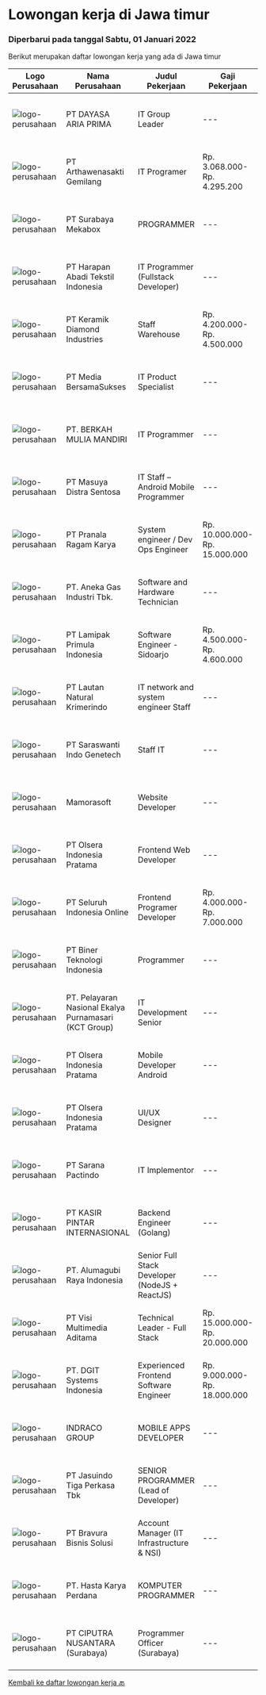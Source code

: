 
  # Lowongan kerja di Jawa timur

  ### Diperbarui pada tanggal Sabtu, 01 Januari 2022

  Berikut merupakan daftar lowongan kerja yang ada di Jawa timur

  |Logo Perusahaan | Nama Perusahaan | Judul Pekerjaan | Gaji Pekerjaan | Lokasi | Deskripsi | Tanggal diunggah | Pranala |
  | -------------- | --------------- | --------------- | --------- | --------- | -------------- | ------- | ----------- |
  |![logo-perusahaan](https://us.123rf.com/450wm/pavelstasevich/pavelstasevich1811/pavelstasevich181101027/112815900-stock-vector-no-image-available-icon-flat-vector.jpg?ver=6)|PT DAYASA ARIA PRIMA|IT Group Leader|---|Gresik|JOB DESCRIPTION Maintance existing SAP FICO module Develop new feature and report in SAP Give training how to use SAP create document (functional...|Kamis, 30 Desember 2021|https://www.jobstreet.co.id/id/job/it-group-leader-3722221?token=0~5e17b524-3d79-4470-93f2-72f2f364bf44&sectionRank=1&jobId=jobstreet-id-job-3722221|
|![logo-perusahaan](https://image-service-cdn.seek.com.au/2e64bdd8d4c3031ede01187aed66ad2d519c194c/ee4dce1061f3f616224767ad58cb2fc751b8d2dc)|PT Arthawenasakti Gemilang|IT Programer|Rp. 3.068.000-Rp. 4.295.200|Malang|Membuat Program sesuai dengan yang telah ditetapkan dan sesuai dengan kebutuhan Berkomunikasi dengan user/client untuk mendapatkan informasi tambahan...|Jumat, 31 Desember 2021|https://www.jobstreet.co.id/id/job/it-programer-3729081?token=0~5e17b524-3d79-4470-93f2-72f2f364bf44&sectionRank=2&jobId=jobstreet-id-job-3729081|
|![logo-perusahaan](https://image-service-cdn.seek.com.au/8c94f1ed2bd54b4f96c53d0e370cde5d8db91d21/ee4dce1061f3f616224767ad58cb2fc751b8d2dc)|PT Surabaya Mekabox|PROGRAMMER|---|Gresik|KUALIFIKASI Pendidikan minimal D3/S1 Informatika / Komputer./ sederajat Berpengalaman di bidang programming minimal 2 tahun Memiliki komunikasi yang...|Jumat, 31 Desember 2021|https://www.jobstreet.co.id/id/job/programmer-3724160?token=0~5e17b524-3d79-4470-93f2-72f2f364bf44&sectionRank=3&jobId=jobstreet-id-job-3724160|
|![logo-perusahaan](https://image-service-cdn.seek.com.au/dbc72490e6911de0dd348b4b02d521b3b21d4cae/ee4dce1061f3f616224767ad58cb2fc751b8d2dc)|PT Harapan Abadi Tekstil Indonesia|IT Programmer (Fullstack Developer)|---|Jawa Timur|Kualifikasi: Menguasai Back End &amp; Front End Development Berpengalaman minimal 2 tahun dalam full stack development Menguasai SQL (PL/SQL) dan...|Jumat, 31 Desember 2021|https://www.jobstreet.co.id/id/job/it-programmer-fullstack-developer-3729849?token=0~5e17b524-3d79-4470-93f2-72f2f364bf44&sectionRank=4&jobId=jobstreet-id-job-3729849|
|![logo-perusahaan](https://image-service-cdn.seek.com.au/f403c0bdd50d52762314864627a8b4a57f749860/ee4dce1061f3f616224767ad58cb2fc751b8d2dc)|PT Keramik Diamond Industries|Staff Warehouse|Rp. 4.200.000-Rp. 4.500.000|Gresik|Tugas : Planning delivery Pengaturan expedisi. Support Program Barcode Lengkapi laporan dengan memasukkan informasi yang diminta. Kualifikasi: D3/ S1...|Kamis, 30 Desember 2021|https://www.jobstreet.co.id/id/job/staff-warehouse-3737107?token=0~5e17b524-3d79-4470-93f2-72f2f364bf44&sectionRank=5&jobId=jobstreet-id-job-3737107|
|![logo-perusahaan](https://image-service-cdn.seek.com.au/8d2d2785b86ba48017b00970a2f8cc91b0c53255/ee4dce1061f3f616224767ad58cb2fc751b8d2dc)|PT Media BersamaSukses|IT Product Specialist|---|Surabaya|Deskripsi Pekerjaan: Melakukan analisa market dan trend produk teknologi khususnya security system  Membuat/merancang solusi-solusi / produk teknologi...|Kamis, 30 Desember 2021|https://www.jobstreet.co.id/id/job/it-product-specialist-3728217?token=0~5e17b524-3d79-4470-93f2-72f2f364bf44&sectionRank=6&jobId=jobstreet-id-job-3728217|
|![logo-perusahaan](https://image-service-cdn.seek.com.au/ba259cab3e8efabbe2980319d5810ddf04514b43/ee4dce1061f3f616224767ad58cb2fc751b8d2dc)|PT. BERKAH MULIA MANDIRI|IT Programmer|---|Surabaya|WE ARE HIRING IT PROGRAMMER!We are a groeth trading oil and asphalt Company. We are looking for a potential and committed candidates to complement our...|Kamis, 30 Desember 2021|https://www.jobstreet.co.id/id/job/it-programmer-3722592?token=0~5e17b524-3d79-4470-93f2-72f2f364bf44&sectionRank=7&jobId=jobstreet-id-job-3722592|
|![logo-perusahaan](https://image-service-cdn.seek.com.au/ad7f7b1867b6a11553cbcdaa84a49d43e3e65279/ee4dce1061f3f616224767ad58cb2fc751b8d2dc)|PT Masuya Distra Sentosa|IT Staff – Android Mobile Programmer|---|Surabaya|Creating mobile applications with the Android programming language and creating a backend using php / Javascript Developing Java Desktop application...|Jumat, 31 Desember 2021|https://www.jobstreet.co.id/id/job/it-staff-android-mobile-programmer-3738301?token=0~5e17b524-3d79-4470-93f2-72f2f364bf44&sectionRank=8&jobId=jobstreet-id-job-3738301|
|![logo-perusahaan](https://image-service-cdn.seek.com.au/96868915a712bdce9a839af10d064420ae49947f/ee4dce1061f3f616224767ad58cb2fc751b8d2dc)|PT Pranala Ragam Karya|System engineer / Dev Ops Engineer|Rp. 10.000.000-Rp. 15.000.000|Tangerang|Exposure to security concepts, best practices and policies for cloud-based deployments Understanding of database design and implementation Familiarity...|Jumat, 31 Desember 2021|https://www.jobstreet.co.id/id/job/system-engineer-dev-ops-engineer-3730021?token=0~5e17b524-3d79-4470-93f2-72f2f364bf44&sectionRank=9&jobId=jobstreet-id-job-3730021|
|![logo-perusahaan](https://image-service-cdn.seek.com.au/837c9e381673318b64fb7638928b1f94d8c90672/ee4dce1061f3f616224767ad58cb2fc751b8d2dc)|PT. Aneka Gas Industri Tbk.|Software and Hardware Technician|---|Surabaya|Teknisi Softwere &amp; Hardwere Kualifikasi Umum S1 Teknik Informatika/Eletronika/ Teknologi Multimedia Broadcasting Diutamakan yang mahir di bidang...|Jumat, 31 Desember 2021|https://www.jobstreet.co.id/id/job/software-and-hardware-technician-3738534?token=0~5e17b524-3d79-4470-93f2-72f2f364bf44&sectionRank=10&jobId=jobstreet-id-job-3738534|
|![logo-perusahaan](https://image-service-cdn.seek.com.au/d2bfeb41ebc86a602ded5c687a88687f30e9757e/ee4dce1061f3f616224767ad58cb2fc751b8d2dc)|PT Lamipak Primula Indonesia|Software Engineer - Sidoarjo|Rp. 4.500.000-Rp. 4.600.000|Sidoarjo|Persyaratan Khusus : D-3 informatika, Elektro atau sederajat Pengalaman kerja 2 th (fresh graduate OK) Menguasai bahasa program : HTML, PHP, Java,...|Kamis, 30 Desember 2021|https://www.jobstreet.co.id/id/job/software-engineer-sidoarjo-3737642?token=0~5e17b524-3d79-4470-93f2-72f2f364bf44&sectionRank=11&jobId=jobstreet-id-job-3737642|
|![logo-perusahaan](https://image-service-cdn.seek.com.au/b748981387a7675e8ba20c556661ea6420f5e17f/ee4dce1061f3f616224767ad58cb2fc751b8d2dc)|PT Lautan Natural Krimerindo|IT network and system engineer Staff|---|Mojokerto|Job Description: Responsible for the maintenance of Windows and Linux servers Responsible for handling corporate network and responsible for cloud...|Selasa, 28 Desember 2021|https://www.jobstreet.co.id/id/job/it-network-and-system-engineer-staff-3735093?token=0~5e17b524-3d79-4470-93f2-72f2f364bf44&sectionRank=12&jobId=jobstreet-id-job-3735093|
|![logo-perusahaan](https://image-service-cdn.seek.com.au/7a8b82dcbe17537b1443ee3447e237e44599836d/ee4dce1061f3f616224767ad58cb2fc751b8d2dc)|PT Saraswanti Indo Genetech|Staff IT|---|Surabaya|Deskripsi pekerjaan: Mensupport dan menyelesaikan permasalahan terkait IT perusahaan Memastikan seluruh kondisi jaringan dan infrastruktur berjalan...|Senin, 27 Desember 2021|https://www.jobstreet.co.id/id/job/staff-it-3732854?token=0~5e17b524-3d79-4470-93f2-72f2f364bf44&sectionRank=13&jobId=jobstreet-id-job-3732854|
|![logo-perusahaan](https://image-service-cdn.seek.com.au/4f26a20f399fdaddc5ee568c6656157fa7e3346f/ee4dce1061f3f616224767ad58cb2fc751b8d2dc)|Mamorasoft|Website Developer|---|Surabaya|Membuat dan mengembangkan Aplikasi Website  Memperbaiki aplikasi Website yang telah kami buat Mempelajari sistem dan perkembangan teknologi yang...|Kamis, 30 Desember 2021|https://www.jobstreet.co.id/id/job/website-developer-3727561?token=0~5e17b524-3d79-4470-93f2-72f2f364bf44&sectionRank=14&jobId=jobstreet-id-job-3727561|
|![logo-perusahaan](https://image-service-cdn.seek.com.au/90e9bb2e5bcac40b68d491aafb34203d371349a1/ee4dce1061f3f616224767ad58cb2fc751b8d2dc)|PT Olsera Indonesia Pratama|Frontend Web Developer|---|Jakarta Raya|Responsibilities: Development in an AGILE environment Create good product with accessibility and security compliance Create good product with...|Kamis, 30 Desember 2021|https://www.jobstreet.co.id/id/job/frontend-web-developer-3721744?token=0~5e17b524-3d79-4470-93f2-72f2f364bf44&sectionRank=15&jobId=jobstreet-id-job-3721744|
|![logo-perusahaan](https://image-service-cdn.seek.com.au/c768f0670f8f8212da7de609b6af9d0b2e5134cc/ee4dce1061f3f616224767ad58cb2fc751b8d2dc)|PT Seluruh Indonesia Online|Frontend Programer Developer|Rp. 4.000.000-Rp. 7.000.000|Aceh|# Paham php dan web development# Memiliki Team work effort# Kami memberikan benefit saham (esop) di perusahaan kami untuk kandidat yang tepat#...|Kamis, 30 Desember 2021|https://www.jobstreet.co.id/id/job/frontend-programer-developer-3728127?token=0~5e17b524-3d79-4470-93f2-72f2f364bf44&sectionRank=16&jobId=jobstreet-id-job-3728127|
|![logo-perusahaan](https://image-service-cdn.seek.com.au/90604843032c576b8e30b8b6ae6a45b4a9bf88ea/ee4dce1061f3f616224767ad58cb2fc751b8d2dc)|PT Biner Teknologi Indonesia|Programmer|---|Jakarta Raya|Persyaratan: Pendidikan minimal SMK atau sederajat. Pengalaman bekerja sebagai programmer minimal 1 (satu) tahun. Menguasai salah satu dari bahasa...|Rabu, 29 Desember 2021|https://www.jobstreet.co.id/id/job/programmer-3726030?token=0~5e17b524-3d79-4470-93f2-72f2f364bf44&sectionRank=17&jobId=jobstreet-id-job-3726030|
|![logo-perusahaan](https://image-service-cdn.seek.com.au/726d561e3efc90ef3d08037895d2780ef96d3877/ee4dce1061f3f616224767ad58cb2fc751b8d2dc)|PT. Pelayaran Nasional Ekalya Purnamasari (KCT Group)|IT Development Senior|---|Surabaya|Pendidikan minimal S1 Sistem Informasi, Teknik Informatika dan Teknik Komputer Memiliki 3 tahun pengalaman dalam Web Programmer Mendukung pembuatan...|Selasa, 28 Desember 2021|https://www.jobstreet.co.id/id/job/it-development-senior-3734958?token=0~5e17b524-3d79-4470-93f2-72f2f364bf44&sectionRank=18&jobId=jobstreet-id-job-3734958|
|![logo-perusahaan](https://image-service-cdn.seek.com.au/90e9bb2e5bcac40b68d491aafb34203d371349a1/ee4dce1061f3f616224767ad58cb2fc751b8d2dc)|PT Olsera Indonesia Pratama|Mobile Developer Android|---|Yogyakarta|Responsibilities: Development in an AGILE environment Create good product with accessibility and security compliance Create good product with...|Jumat, 31 Desember 2021|https://www.jobstreet.co.id/id/job/mobile-developer-android-3738200?token=0~5e17b524-3d79-4470-93f2-72f2f364bf44&sectionRank=19&jobId=jobstreet-id-job-3738200|
|![logo-perusahaan](https://image-service-cdn.seek.com.au/90e9bb2e5bcac40b68d491aafb34203d371349a1/ee4dce1061f3f616224767ad58cb2fc751b8d2dc)|PT Olsera Indonesia Pratama|UI/UX Designer|---|Jakarta Raya|JOB DESCRIPTION We are looking for a UI/UX Designer to turn our ideas into business goals. The incumbent is instrumental to address our customers’...|Jumat, 31 Desember 2021|https://www.jobstreet.co.id/id/job/ui-ux-designer-3738246?token=0~5e17b524-3d79-4470-93f2-72f2f364bf44&sectionRank=20&jobId=jobstreet-id-job-3738246|
|![logo-perusahaan](https://image-service-cdn.seek.com.au/98982338245954acade7338ecccff8adaf4bc449/ee4dce1061f3f616224767ad58cb2fc751b8d2dc)|PT Sarana Pactindo|IT Implementor|---|Bali|Melakukan test pada aplikasi perusahaan sebelum launching Membuat buku manual untuk aplikasi yang akan di launching agar mudah dibaca oleh user...|Selasa, 28 Desember 2021|https://www.jobstreet.co.id/id/job/it-implementor-3735362?token=0~5e17b524-3d79-4470-93f2-72f2f364bf44&sectionRank=21&jobId=jobstreet-id-job-3735362|
|![logo-perusahaan](https://image-service-cdn.seek.com.au/0361bae937596b43e3f2a473257008c2d4f70004/ee4dce1061f3f616224767ad58cb2fc751b8d2dc)|PT KASIR PINTAR INTERNASIONAL|Backend Engineer (Golang)|---|Jawa Timur|Requirements minimum 1 years in writing GO and PHP Laravel, but fresh graduate are welcome to apply. Graduated Degree in Computer Science or...|Kamis, 30 Desember 2021|https://www.jobstreet.co.id/id/job/backend-engineer-golang-3722291?token=0~5e17b524-3d79-4470-93f2-72f2f364bf44&sectionRank=22&jobId=jobstreet-id-job-3722291|
|![logo-perusahaan](https://image-service-cdn.seek.com.au/9328c57511f92a9f992df30ec9addcc1f6a62e42/ee4dce1061f3f616224767ad58cb2fc751b8d2dc)|PT. Alumagubi Raya Indonesia|Senior Full Stack Developer (NodeJS + ReactJS)|---|Jakarta Raya|Your Role: Develop coding standards, methodology, and repeatable processes. Provide technical leadership at a project level, mentor, and teach junior...|Jumat, 31 Desember 2021|https://www.jobstreet.co.id/id/job/senior-full-stack-developer-nodejs-reactjs-3723692?token=0~5e17b524-3d79-4470-93f2-72f2f364bf44&sectionRank=23&jobId=jobstreet-id-job-3723692|
|![logo-perusahaan](https://image-service-cdn.seek.com.au/b8528c389ba1b59ec14f571684d5a518b5b2a7b1/ee4dce1061f3f616224767ad58cb2fc751b8d2dc)|PT Visi Multimedia Aditama|Technical Leader - Full Stack|Rp. 15.000.000-Rp. 20.000.000|Malang|Requirements: A Bachelor’s degree in Computer Science or similar 3+ Years experience as Technical Team Leader 3+ Years experience in PHP Frameworks...|Kamis, 30 Desember 2021|https://www.jobstreet.co.id/id/job/technical-leader-full-stack-3737218?token=0~5e17b524-3d79-4470-93f2-72f2f364bf44&sectionRank=24&jobId=jobstreet-id-job-3737218|
|![logo-perusahaan](https://image-service-cdn.seek.com.au/e1681d73e68b1b74b5b5136363b820dd70a250df/ee4dce1061f3f616224767ad58cb2fc751b8d2dc)|PT. DGIT Systems Indonesia|Experienced Frontend Software Engineer|Rp. 9.000.000-Rp. 18.000.000|Badung|We are looking for talented developers to join an experienced team of front-end engineers working on our flagship product Telflow, a multi-award...|Kamis, 30 Desember 2021|https://www.jobstreet.co.id/id/job/experienced-frontend-software-engineer-3728491?token=0~5e17b524-3d79-4470-93f2-72f2f364bf44&sectionRank=25&jobId=jobstreet-id-job-3728491|
|![logo-perusahaan](https://image-service-cdn.seek.com.au/86fd82651f5c9f8351952075fcacc6d47d7f8db4/ee4dce1061f3f616224767ad58cb2fc751b8d2dc)|INDRACO GROUP|MOBILE APPS DEVELOPER|---|Pasuruan|KUALIFIKASI : Gelar dalam Ilmu Komputer / Rekayasa Perangkat Lunak / Teknologi Informasi atau setara. Pengalaman kerja yang terbukti sebagai...|Jumat, 31 Desember 2021|https://www.jobstreet.co.id/id/job/mobile-apps-developer-3723144?token=0~5e17b524-3d79-4470-93f2-72f2f364bf44&sectionRank=26&jobId=jobstreet-id-job-3723144|
|![logo-perusahaan](https://image-service-cdn.seek.com.au/f9cd043f1011fee386470591649d3e30b502df59/ee4dce1061f3f616224767ad58cb2fc751b8d2dc)|PT Jasuindo Tiga Perkasa Tbk|SENIOR PROGRAMMER (Lead of Developer)|---|Sidoarjo|Kualifikasi: Pendidikan minimal S1 Teknik Informatika/Sistem Informasi/Teknik Computer Menguasai prinsip SDLC dengan baik dan agile metodology....|Kamis, 30 Desember 2021|https://www.jobstreet.co.id/id/job/senior-programmer-lead-of-developer-3737693?token=0~5e17b524-3d79-4470-93f2-72f2f364bf44&sectionRank=27&jobId=jobstreet-id-job-3737693|
|![logo-perusahaan](https://image-service-cdn.seek.com.au/70eb4cefa2d3b24a32c36fad2d7500e60e35ecf7/ee4dce1061f3f616224767ad58cb2fc751b8d2dc)|PT Bravura Bisnis Solusi|Account Manager (IT Infrastructure & NSI)|---|Surabaya|Roles &amp; Responsibilities Develop sales strategies to acquire new customers or clients. Analyze sales data on sales results and develop plans to...|Rabu, 29 Desember 2021|https://www.jobstreet.co.id/id/job/account-manager-it-infrastructure-nsi-3720858?token=0~5e17b524-3d79-4470-93f2-72f2f364bf44&sectionRank=28&jobId=jobstreet-id-job-3720858|
|![logo-perusahaan](https://image-service-cdn.seek.com.au/caf1dbcbaa38f6a2e5780791e23269058730bd8c/ee4dce1061f3f616224767ad58cb2fc751b8d2dc)|PT. Hasta Karya Perdana|KOMPUTER PROGRAMMER|---|Surabaya|KOMPUTER PROGRAMMERDESKRIPSI PEKERJAAN : Mampu membuat dan mengembangkan software dengan menggunakan PHP, Delphi, MySQL, SQL Server, dan Web Mampu...|Rabu, 29 Desember 2021|https://www.jobstreet.co.id/id/job/komputer-programmer-3735489?token=0~5e17b524-3d79-4470-93f2-72f2f364bf44&sectionRank=29&jobId=jobstreet-id-job-3735489|
|![logo-perusahaan](https://image-service-cdn.seek.com.au/8b575314dc0740730932af86db6368b95a04fc02/ee4dce1061f3f616224767ad58cb2fc751b8d2dc)|PT CIPUTRA NUSANTARA (Surabaya)|Programmer Officer (Surabaya)|---|Surabaya|Qualification: Bachelor’s degree in ICT / Computer Science with a minimum GPA of 3.00 Mastered the method of SDLC in creating web applications using...|Kamis, 30 Desember 2021|https://www.jobstreet.co.id/id/job/programmer-officer-surabaya-3736790?token=0~5e17b524-3d79-4470-93f2-72f2f364bf44&sectionRank=30&jobId=jobstreet-id-job-3736790|


  [Kembali ke daftar lowongan kerja 🔙](../README.md#daftar-lowongan-kerja)
  